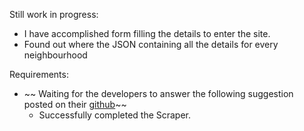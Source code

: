 Still work in progress:

- I have accomplished form filling the details to enter the site.
- Found out where the JSON containing all the details for every neighbourhood

Requirements:  
- ~~ Waiting for the developers to answer the following suggestion posted on their [github](https://github.com/scrapy-plugins/scrapy-playwright/issues/61)~~
  - Successfully completed the Scraper.
